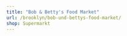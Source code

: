 ```yaml
---
title: "Bob & Betty's Food Market"
url: /brooklyn/bob-und-bettys-food-market/
shop: Supermarkt
---
```

